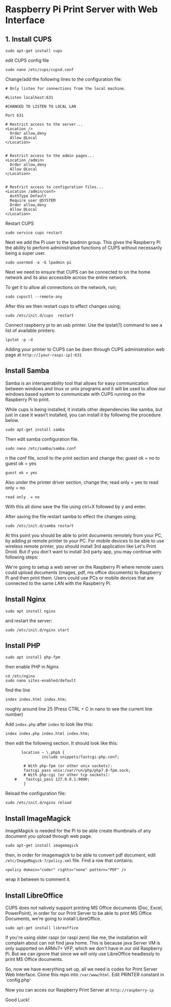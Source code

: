 # Raspberry Pi Print Server with Web Interface


## 1. Install CUPS

```
sudo apt-get install cups
```

edit CUPS config file

```
sudo nano /etc/cups/cupsd.conf
```

Change/add the following lines to the configuration file:

```
# Only listen for connections from the local machine.

#Listen localhost:631

#CHANGED TO LISTEN TO LOCAL LAN

Port 631

# Restrict access to the server...
<Location />
  Order allow,deny
  Allow @Local
</Location>


# Restrict access to the admin pages...
<Location /admin>
  Order allow,deny
  Allow @Local
</Location>


# Restrict access to configuration files...
<Location /admin/conf>
  AuthType Default
  Require user @SYSTEM
  Order allow,deny
  Allow @Local
</Location>
```
Restart CUPS

```
sudo service cups restart
```

Next we add the Pi user to the Ipadmin group. This gives the Raspberry Pi the ability to perform administrative functions of CUPS without necessarily being a super user.

```
sudo usermod -a -G lpadmin pi
```

Next we need to ensure that CUPS can be connected to on the home network and its also accessible across the entire network.

To get it to allow all connections on the network, run;

```
sudo cupsctl --remote-any
```
After this we then restart cups to effect changes using;
```
sudo /etc/init.d/cups  restart
```

Connect raspberry pi to an usb printer. Use the lpstat(1) command to see a list of available printers:
```
lpstat -p -d
```

Adding your printer to CUPS can be doen through CUPS administration web page at `http://[your-raspi-ip]:631`

## Install Samba
Samba is an interoperability tool that allows for easy communication between windows and linux or unix programs and it will be used to allow our windows based system to communicate with CUPS running on the Raspberry Pi to print.

While cups is being installed, it installs other dependencies like samba, but just in case it wasn’t installed, you can install it by following the procedure below.
```
sudo apt-get install samba
```
Then edit samba configuration file.
```
sudo nano /etc/samba/samba.conf 
```

n the conf file, scroll to the print section and change the; guest ok = no to guest ok = yes
```
guest ok = yes
```

Also under the printer driver section, change the; read only = yes to read only  = no
```
read only  = no
```
With this all done save the file using ctrl+X followed by y and enter.

After saving the file restart samba to effect the changes using;
```
sudo /etc/init.d/samba restart
```
At this point you should be able to print documents remotely from your PC, by adding pi remote printer to your PC.
For mobile devices to be able to use wireless remote printer, you should install 3rd application like Let's Print Droid.
But if you don't want to install 3rd party app, you may continue with following steps:
 
We're going to setup a web server on the Raspberry Pi where remote users could upload documents (images, pdf, ms office documents) to Raspberry Pi and then print them. Users could use PCs or mobile devices that are connected to the same LAN with the Raspberry Pi.



## Install Nginx
```
sudo apt install nginx
```
and restart the server:
```
sudo /etc/init.d/nginx start
```


## Install PHP
```
sudo apt install php-fpm
```

then enable PHP in Nginx

```
cd /etc/nginx
sudo nano sites-enabled/default
```

find the line
```
index index.html index.htm;
```
roughly around line 25 (Press CTRL + C in nano to see the current line number)

Add `index.php` after `index` to look like this:
```
index index.php index.html index.htm;
```

then edit the following section. It should look like this:
```
       location ~ \.php$ {
                include snippets/fastcgi-php.conf;

        # With php-fpm (or other unix sockets):
        fastcgi_pass unix:/var/run/php/php7.0-fpm.sock;
        # With php-cgi (or other tcp sockets):
    #    fastcgi_pass 127.0.0.1:9000;
        }

```

Reload the configuration file:
```
sudo /etc/init.d/nginx reload
```

## Install ImageMagick

ImageMagick is needed for the Pi to be able create thumbnails of any document you upload through web page.

```
sudo apt-get install imagemagick
```

then, in order for imagemagick to be able to convert pdf document, edit `/etc/ImageMagick-7/policy.xml` file.
Find a row that contains:
```
<policy domain="coder" rights="none" pattern="PDF" />
```
wrap  it between <!-- and --> to comment it.

## Install LibreOffice
CUPS does not natively support printing MS Office documents (Doc, Excel, PowerPoint), in order for our Print Server to be able to print MS Office Documents, we're going to install LibreOffice.

```
sudo apt-get install libreoffice
```
If you're using older raspi (or raspi zero) like me, the installation will complain about can not find java home. This is because java Server VM is only supported on ARMv7+ VFP, which we don't have in our old Raspberry Pi.
But we can ignore that since we will only use LibreOffice headlessly to print MS Office documents.

So, now we have everything set up, all we need is codes for Print Server Web Interface.
Clone this repo into `/var/www/html`. Edit PRINTER constant in `config.php'

Now you can acces our Raspberry Print Server at `http://raspberry-ip`

Good Luck!
